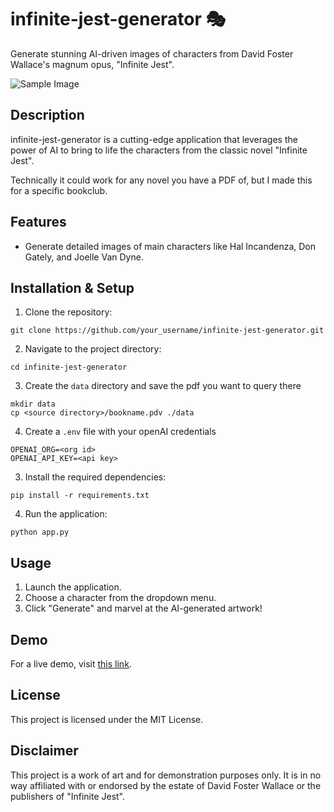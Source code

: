 # infinite-jest-generator 🎭

Generate stunning AI-driven images of characters from David Foster Wallace's magnum opus, "Infinite Jest".

![Sample Image](link_to_a_sample_image_here.png)

## Description

infinite-jest-generator is a cutting-edge application that leverages the power of AI to bring to life the characters from the classic novel "Infinite Jest". 

Technically it could work for any novel you have a PDF of, but I made this for a specific bookclub.

## Features

- Generate detailed images of main characters like Hal Incandenza, Don Gately, and Joelle Van Dyne.


## Installation & Setup

1. Clone the repository:

```
git clone https://github.com/your_username/infinite-jest-generator.git
```

2. Navigate to the project directory:
```
cd infinite-jest-generator
```

3. Create the `data` directory and save the pdf you want to query there
```
mkdir data
cp <source directory>/bookname.pdv ./data
```

4. Create a `.env` file with your openAI credentials
```
OPENAI_ORG=<org id>
OPENAI_API_KEY=<api key>
```

3. Install the required dependencies:
```
pip install -r requirements.txt
```

4. Run the application:
```
python app.py
```

## Usage

1. Launch the application.
2. Choose a character from the dropdown menu.
3. Click "Generate" and marvel at the AI-generated artwork!

## Demo

For a live demo, visit [this link](your_demo_link_here).


## License

This project is licensed under the MIT License.

## Disclaimer

This project is a work of art and for demonstration purposes only. It is in no way affiliated with or endorsed by the estate of David Foster Wallace or the publishers of "Infinite Jest".
